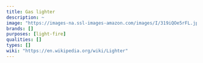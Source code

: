 ```yaml
---
title: Gas lighter
description: ~
image: "https://images-na.ssl-images-amazon.com/images/I/319iQOe5rFL.jpg"
brands: []
purposes: [light-fire]
qualities: []
types: []
wiki: "https://en.wikipedia.org/wiki/Lighter"
---
```

